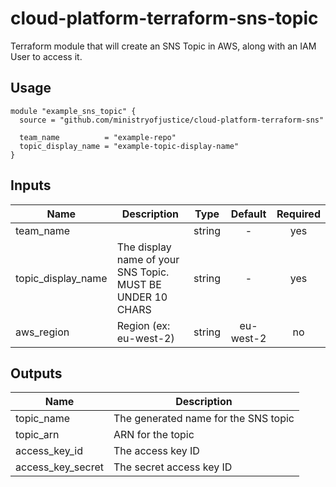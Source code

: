 # cloud-platform-terraform-sns-topic

Terraform module that will create an SNS Topic in AWS, along with an IAM User to access it.

## Usage

```hcl
module "example_sns_topic" {
  source = "github.com/ministryofjustice/cloud-platform-terraform-sns"

  team_name          = "example-repo"
  topic_display_name = "example-topic-display-name"
}
```

## Inputs

| Name | Description | Type | Default | Required |
|------|-------------|:----:|:-----:|:-----:|
| team_name |  | string | - | yes |
| topic_display_name | The display name of your SNS Topic. MUST BE UNDER 10 CHARS | string | - | yes |
| aws_region | Region (ex: eu-west-2) | string | eu-west-2 | no |


## Outputs

| Name | Description |
|------|-------------|
| topic_name | The generated name for the SNS topic |
| topic_arn | ARN for the topic |
| access_key_id | The access key ID |
| access_key_secret | The secret access key ID |
